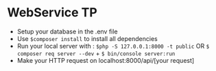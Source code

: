# WebService TP
* Setup your database in the .env file
* Use ```$composer install``` to install all dependencies
* Run your local server with : 
``` $php -S 127.0.0.1:8000 -t public ```
 OR
```$ composer req server --dev``` + 
```$ bin/console server:run```
* Make your HTTP request on localhost:8000/api/[your request]
